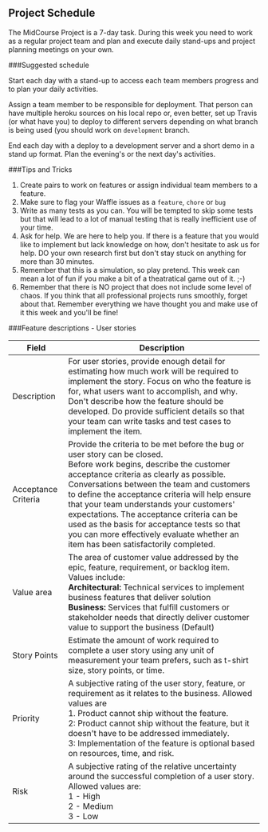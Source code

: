 ## Project Schedule

The MidCourse Project is a 7-day task. During this week you need to work as a regular project team and  plan and execute daily stand-ups and project planning meetings on your own. 

###Suggested schedule

Start each day with a stand-up to access each team members progress and to plan your daily activities. 

Assign a team member to be responsible for deployment. That person can have multiple heroku sources on his local repo or, even better, set up Travis (or what have you) to deploy to different servers depending on what branch is being used (you should work on `development` branch. 

End each day with a deploy to a development server and a short demo in a stand up format. Plan the evening's or the next day's activities. 

###Tips and Tricks
1. Create pairs to work on features or assign individual team members to a feature. 
2. Make sure to flag your Waffle issues as a `feature`, `chore` or `bug`
3. Write as many tests as you can. You will be tempted to skip some tests but that will lead to a lot of manual testing that is really inefficient use of your time. 
4. Ask for help. We are here to help you. If there is a feature that you would like to implement but lack knowledge on how, don't hesitate to ask us for help. DO your own research first but don't stay stuck on anything for more than 30 minutes. 
5. Remember that this is a simulation, so play pretend. This week can mean a lot of fun if you make a bit of a theatratical game out of it. ;-)
6. Remember that there is NO project that does not include some level of chaos. If you think that all professional projects runs smoothly, forget about that. Remember everything we have thought you and make use of it this week and you'll be fine!

###Feature descriptions - User stories

| Field               | Description                                                                                                                                                                                                                                                                                                                                                                                                                                                                                  |
|---------------------|----------------------------------------------------------------------------------------------------------------------------------------------------------------------------------------------------------------------------------------------------------------------------------------------------------------------------------------------------------------------------------------------------------------------------------------------------------------------------------------------|
| Description         | For user stories, provide enough detail for estimating how much work will be required to implement the story. Focus on who the feature is for, what users want to accomplish, and why. Don't describe how the feature should be developed. Do provide sufficient details so that your team can write tasks and test cases to implement the item.                                                                                                                                             |
| Acceptance Criteria | Provide the criteria to be met before the bug or user story can be closed. <br>Before work begins, describe the customer acceptance criteria as clearly as possible. Conversations between the team and customers to define the acceptance criteria will help ensure that your team understands your customers' expectations. The acceptance criteria can be used as the basis for acceptance tests so that you can more effectively evaluate whether an item has been satisfactorily completed. |
| Value area          | The area of customer value addressed by the epic, feature, requirement, or backlog item. Values include: <br><strong>Architectural:</strong> Technical services to implement business features that deliver solution <br><strong>Business:</strong> Services that fulfill customers or stakeholder needs that directly deliver customer value to support the business (Default)                                                                                                                                                       |
| Story Points        | Estimate the amount of work required to complete a user story using any unit of measurement your team prefers, such as t-shirt size, story points, or time.                                                                                                                                                                                                                                                                                                                                  |
| Priority            | A subjective rating of the user story, feature, or requirement as it relates to the business. Allowed values are <br>1. Product cannot ship without the feature. <br>2: Product cannot ship without the feature, but it doesn't have to be addressed immediately. <br>3: Implementation of the feature is optional based on resources, time, and risk.                                                                                                                                                   |
| Risk                | A subjective rating of the relative uncertainty around the successful completion of a user story. Allowed values are:   <br>1 - High <br>2 - Medium <br>3 - Low                                                                                                                                                                                                                                                                                                                                       |



